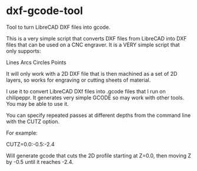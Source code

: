 # dxf-gcode-tool
Tool to turn LibreCAD DXF files into gcode.

This is a very simple script that converts DXF files from LibreCAD into DXF files that can be used on a CNC engraver.
It is a VERY simple script that only supports:

Lines
Arcs
Circles
Points

It will only work with a 2D DXF file that is then machined as a set of 2D layers, so works for engraving or cutting sheets of material.

I use it to convert LibreCAD DXf files into .gcode files that I run on chilipeppr. It generates very simple GCODE so may work with other tools.
You may be able to use it.

You can specify repeated passes at different depths from the command line with the CUTZ option.

For example:

CUTZ=0.0:-0.5:-2.4

Will generate gcode that cuts the 2D profile starting at Z=0.0, then moving Z by -0.5 until it reaches -2.4.
